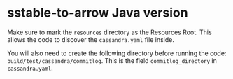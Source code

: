# sstable-to-arrow Java version

Make sure to mark the `resources` directory as the Resources Root. This allows the code to discover the `cassandra.yaml` file inside.

You will also need to create the following directory before running the code: `build/test/cassandra/commitlog`. This is the field `commitlog_directory` in `cassandra.yaml`.